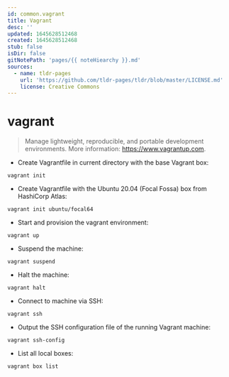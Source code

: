 ```yaml
---
id: common.vagrant
title: Vagrant
desc: ''
updated: 1645628512468
created: 1645628512468
stub: false
isDir: false
gitNotePath: 'pages/{{ noteHiearchy }}.md'
sources:
  - name: tldr-pages
    url: 'https://github.com/tldr-pages/tldr/blob/master/LICENSE.md'
    license: Creative Commons
---
```

# vagrant

> Manage lightweight, reproducible, and portable development environments.
> More information: <https://www.vagrantup.com>.

- Create Vagrantfile in current directory with the base Vagrant box:

`vagrant init`

- Create Vagrantfile with the Ubuntu 20.04 (Focal Fossa) box from HashiCorp Atlas:

`vagrant init ubuntu/focal64`

- Start and provision the vagrant environment:

`vagrant up`

- Suspend the machine:

`vagrant suspend`

- Halt the machine:

`vagrant halt`

- Connect to machine via SSH:

`vagrant ssh`

- Output the SSH configuration file of the running Vagrant machine:

`vagrant ssh-config`

- List all local boxes:

`vagrant box list`

